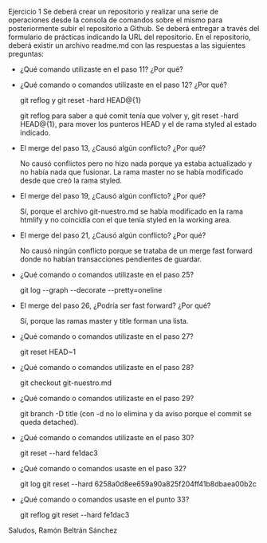 Ejercicio 1
Se deberá crear un repositorio y realizar una serie de operaciones desde la consola de
comandos sobre el mismo para posteriormente subir el repositorio a Github.
Se deberá entregar a través del formulario de prácticas indicando la URL del repositorio. En el
repositorio, deberá existir un archivo readme.md con las respuestas a las siguientes preguntas:
- ¿Qué comando utilizaste en el paso 11? ¿Por qué?

- ¿Qué comando o comandos utilizaste en el paso 12? ¿Por qué?

  git reflog y git reset -hard HEAD@{1}

  git reflog para saber a qué comit tenía que volver y, git reset -hard HEAD@{1}, para mover los punteros HEAD y el de rama styled al estado indicado.

- El merge del paso 13, ¿Causó algún conflicto? ¿Por qué?

  No causó conflictos pero no hizo nada porque ya estaba actualizado y no había nada que fusionar.
  La rama master no se había modificado desde que creó la rama styled.

- El merge del paso 19, ¿Causó algún conflicto? ¿Por qué?

  Sí, porque el archivo git-nuestro.md se había modificado en la rama htmlify y no coincidía con el que tenía styled en la working area.

- El merge del paso 21, ¿Causó algún conflicto? ¿Por qué?

  No causó ningún conflicto porque se trataba de un merge fast forward donde no habían transacciones pendientes de guardar.

- ¿Qué comando o comandos utilizaste en el paso 25?

  git log --graph --decorate --pretty=oneline

- El merge del paso 26, ¿Podría ser fast forward? ¿Por qué?

  Sí, porque las ramas master y title forman una lista.

- ¿Qué comando o comandos utilizaste en el paso 27?

  git reset HEAD~1

- ¿Qué comando o comandos utilizaste en el paso 28?

  git checkout git-nuestro.md

- ¿Qué comando o comandos utilizaste en el paso 29?

  git branch -D title (con -d no lo elimina y da aviso porque el commit se queda detached).

- ¿Qué comando o comandos utilizaste en el paso 30?

  git reset --hard fe1dac3

- ¿Qué comando o comandos usaste en el paso 32?

  git log
  git reset --hard 6258a0d8ee659a90a825f204ff41b8dbaea00b2c

- ¿Qué comando o comandos usaste en el punto 33?
  
  git reflog
  git reset --hard fe1dac3	

Saludos,
Ramón Beltrán Sánchez
